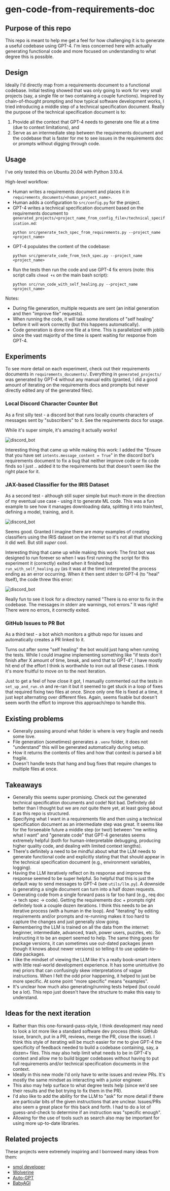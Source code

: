 # gen-code-from-requirements-doc

## Purpose of this repo
This repo is meant to help me get a feel for how challenging it is to generate a useful codebase using GPT-4. I'm less concerned here with actually generating functional code and more focused on understanding to what degree this is possible.

## Design
Ideally I'd directly map from a requirements document to a functional codebase. Initial testing showed that was only going to work for very small projects (say, a single file or two containing a couple functions). Inspired by chain-of-thought prompting and how typical software development works, I tried introducing a middle step of a technical specification document. Really the purpose of the technical specification document is to:
1. Provide all the context that GPT-4 needs to generate one file at a time (due to context limitations), and
1. Serve as an intermediate step between the requirements document and the codebase that is faster for me to see issues in the requirements doc or prompts without digging through code.

## Usage
I've only tested this on Ubuntu 20.04 with Python 3.10.4.

High-level workflow:
- Human writes a requirements document and places it in `requirements_documents/<human_project_name>`.
- Human adds a configuration to `src/config.py` for the project.
- GPT-4 writes a technical specification document based on the requirements document to `generated_projects/<project_name_from_config_file>/technical_specification.md`:
    ```
    python src/generate_tech_spec_from_requirements.py --project_name <project_name>
    ```
- GPT-4 populates the content of the codebase: 
    ```
    python src/generate_code_from_tech_spec.py --project_name <project_name>
    ```
- Run the tests then run the code and use GPT-4 fix errors (note: this script calls `chmod +x` on the main bash script): 
    ```
    python src/run_code_with_self_healing.py --project_name <project_name>
    ```

Notes:
- During file generation, multiple requests are sent (an initial generation and then "improve file" requests).
- When running the code, it will take some iterations of "self healing" before it will work correctly (but this happens automatically).
- Code generation is done one file at a time. This is parallelized with joblib since the vast majority of the time is spent waiting for response from GPT-4.

## Experiments

To see more detail on each experiment, check out their requirements documents in `requirements_documents/`. Everything in `generated_projects/` was generated by GPT-4 without any manual edits (granted, I did a good amount of iterating on the requirements docs and prompts but never directly edited any of the generated files).

### Local Discord Character Counter Bot
As a first silly test - a discord bot that runs locally counts characters of messages sent by "subscribers" to it. See the requirements docs for usage.

While it's super simple, it's amazing it actually works!

![discord_bot](images/discord_bot.PNG)

Interesting thing that came up while making this work: I added the "Ensure that you have set `intents.message_content = True`" in the discord bot's requirements document to fix a bug that neither improve code or fix code finds so I just .. added it to the requirements but that doesn't seem like the right place for it.

### JAX-based Classifier for the IRIS Dataset
As a second test - although still super simple but much more in the direction of my eventual use case - using it to generate ML code. This was a fun example to see how it manages downloading data, splitting it into train/test, defining a model, training, and it.

![discord_bot](images/jax_script_success.PNG)

Seems good. Granted I imagine there are _many_ examples of creating classifiers using the IRIS dataset on the internet so it's not all that shocking it did well. But still _super_ cool.

Interesting thing that came up while making this work: The first bot was designed to run forever so when I was first running the script for this experiment it (correctly) exited when it finished but `run_with_self_healing.py` (as it was at the time) interpreted the process ending as an error occurring. When it then sent stderr to GPT-4 (to "heal" itself), the code threw this error:

![discord_bot](images/jax_script_error.PNG)

Really fun to see it look for a directory named "There is no error to fix in the codebase. The messages in stderr are warnings, not errors." It was right! There were no errors, it correctly exited.

### GitHub Issues to PR Bot
As a third test - a bot which monitors a github repo for issues and automatically creates a PR linked to it.

Turns out after some "self healing" the bot would just hang when running the tests. While I could imagine implementing something like "if tests don't finish after X amount of time, break, and send that to GPT-4", I have mostly hit end of the effort I think is worthwhile to iron out all these cases. I think it's more fruitful to move on to the next iteration.

Just to get a feel of how close it got, I manually commented out the tests in `set_up_and_run.sh` and re-ran it but it seemed to get stuck in a loop of fixes that required fixing two files at once. Since only one file is fixed at a time, it just kept alternating over different files. Again, seems fixable but doesn't seem worth the effort to improve this approach/repo to handle this.

## Existing problems
- Generally passing around what folder is where is very fragile and needs some love.
- File generation (sometimes) generates a `.venv` folder, it does not "understand" this will be generated automatically during setup.
- How it returns the contents of files and how that context is parsed a bit fragile.
- Doesn't handle tests that hang and bug fixes that require changes to multiple files at once.

## Takeaways
- Generally this seems super promising. Check out the generated technical specification documents and code! Not bad. Definitely did better than I thought but we are _not_ quite there yet, at least going about it as this repo is structured.
- Specifying what I want in a requirements file and then using a technical specification document as an intermediate step was great. It seems like for the forseeable future a middle step (or two!) between "me writing what I want" and "generate code" that GPT-4 generates seems extremely helpful (both for human-interpretable debugging, producing higher quality code, and dealing with limited context lengths).
- There's definitely a need to be mindful about what the LLM needs to generate functional code and explicitly stating that that should appear in the technical specification document (e.g., environment variables, logging).
- Having the LLM iteratively reflect on its response and improve the response seemed to be super helpful. So helpful that this is just the default way  to send messages to GPT-4 (see `utils/llm.py`). A downside is generating a single document can turn into a half dozen requests.
- Generating code from a single forward pass is far too hard (e.g., req doc -> tech spec -> code). Getting the requirements doc + prompts right definitely took a couple dozen iterations. I think this needs to be an iterative process (with a human in the loop). And "iterating" by editing requirements and/or prompts and re-running makes it too hard to capture the changes and just generally slow going.
- Remembering the LLM is trained on all the data from the internet: beginner, intermediate, advanced, trash, power users, puzzles, etc. So instructing it to be an expert seemed to help. The same thing goes for package versions, it can sometimes use out-dated packages (even though it knows about newer versions) so telling it to use update-to-date packages.
- I like the mindset of viewing the LLM like it's a really book-smart intern with little real-world development experience. It has some unintuitive (to me) priors that can confusingly skew interpretations of vague instructions. When I felt the odd prior happening, it helped to just be more specific. At some point "more specific" means "examples".
- It's unclear how much also generating/running tests helped (but could be a lot). This repo just doesn't have the structure to make this easy to understand.

## Ideas for the next iteration
- Rather than this one-forward-pass-style, I think development may need to look a lot more like a standard software dev process (think: GitHub issue, branch, put in a PR, reviews, merge the PR, close the issue). I think this style of iterating will be much easier for me to give GPT-4 the specificity of feedback needed to build a codebase containing, say, a dozen+ files. This may also help limit what needs to be in GPT-4's context and allow me to build bigger codebases without having to put full requirements and/or technical specification documents in the context.
- Ideally in this new mode I'd only have to write issues and review PRs. It's mostly the same mindset as interacting with a junior engineer.
- This also may help surface to what degree tests help (since we'd see their results and the bot trying to fix them in the PR).
- I'd also like to add the ability for the LLM to "ask" for more detail if there are particular bits of the given instructions that are unclear. Issues/PRs also seem a great place for this back and forth. I had to do a lot of guess-and-check to determine if an instruction was "specific enough".
- Allowing for the use of tools such as search also may be important for using more up-to-date libraries.

## Related projects
These projects were extremely inspiring and I borrowed many ideas from them:
- [smol developer](https://github.com/smol-ai/developer)
- [Wolverine](https://github.com/biobootloader/wolverine)
- [Auto-GPT](https://github.com/Significant-Gravitas/Auto-GPT)
- [BabyAGI](https://github.com/yoheinakajima/babyagi)
